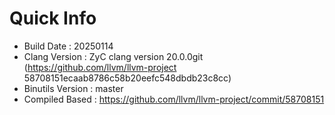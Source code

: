 # Quick Info
* Build Date : 20250114
* Clang Version : ZyC clang version 20.0.0git (https://github.com/llvm/llvm-project 58708151ecaab8786c58b20eefc548dbdb23c8cc)
* Binutils Version : master
* Compiled Based : https://github.com/llvm/llvm-project/commit/58708151

